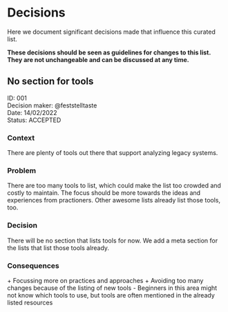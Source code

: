 # Decisions

Here we document significant decisions made that influence this curated list.

**These decisions should be seen as guidelines for changes to this list. They are not unchangeable and can be discussed at any time.**


## No section for tools
ID: 001  
Decision maker: @feststelltaste  
Date: 14/02/2022  
Status: ACCEPTED

### Context
There are plenty of tools out there that support analyzing legacy systems.

### Problem
There are too many tools to list, which could make the list too crowded and costly to maintain. The focus should be more towards the ideas and experiences from practioners. Other awesome lists already list those tools, too.

### Decision
There will be no section that lists tools for now. We add a meta section for the lists that list those tools already.

### Consequences
\+ Focussing more on practices and approaches 
\+ Avoiding too many changes because of the listing of new tools
\- Beginners in this area might not know which tools to use, but tools are often mentioned in the already listed resources  
